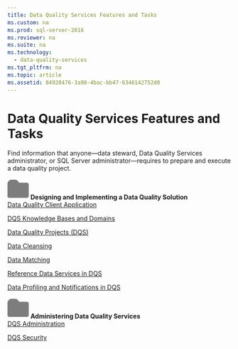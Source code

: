 ```yaml
---
title: Data Quality Services Features and Tasks
ms.custom: na
ms.prod: sql-server-2016
ms.reviewer: na
ms.suite: na
ms.technology: 
  - data-quality-services
ms.tgt_pltfrm: na
ms.topic: article
ms.assetid: 84928476-3a98-4bac-bb47-6346142752d0
---
```

# Data Quality Services Features and Tasks
  Find information that anyone—data steward, Data Quality Services administrator, or SQL Server administrator—requires to prepare and execute a data quality project.  
  
 ![Small File Folder Icon](../../Topics/TopicNameNotContainA/media/filefolder_small.png "filefolder_small") **Designing and Implementing a Data Quality Solution**  
 [Data Quality Client Application](../../Topics/TopicNameNotContainA/Data-Quality-Client-Application.md)  
  
 [DQS Knowledge Bases and Domains](../../Topics/TopicNameNotContainA/DQS-Knowledge-Bases-and-Domains.md)  
  
 [Data Quality Projects &#40;DQS&#41;](../../Topics/TopicNameNotContainA/Data-Quality-Projects--DQS-.md)  
  
 [Data Cleansing](../../Topics/TopicNameNotContainA/Data-Cleansing.md)  
  
 [Data Matching](../../Topics/TopicNameNotContainA/Data-Matching.md)  
  
 [Reference Data Services in DQS](../../Topics/TopicNameNotContainA/Reference-Data-Services-in-DQS.md)  
  
 [Data Profiling and Notifications in DQS](../../Topics/TopicNameNotContainA/Data-Profiling-and-Notifications-in-DQS.md)  
  
 ![Small File Folder Icon](../../Topics/TopicNameNotContainA/media/filefolder_small.png "filefolder_small") **Administering Data Quality Services**  
 [DQS Administration](../../Topics/TopicNameNotContainA/DQS-Administration.md)  
  
 [DQS Security](../../Topics/TopicNameNotContainA/DQS-Security.md)  
  
  